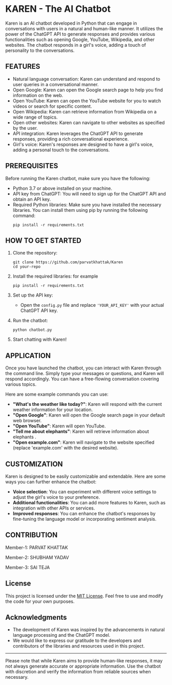 # KAREN - The AI Chatbot

Karen is an AI chatbot developed in Python that can engage in conversations with users in a natural and human-like manner.
It utilizes the power of the ChatGPT API to generate responses and provides various functionalities such as opening Google, YouTube, Wikipedia, and other websites. 
The chatbot responds in a girl's voice, adding a touch of personality to the conversations.

## FEATURES

- Natural language conversation: Karen can understand and respond to user queries in a conversational manner.
- Open Google: Karen can open the Google search page to help you find information on the web.
- Open YouTube: Karen can open the YouTube website for you to watch videos or search for specific content.
- Open Wikipedia: Karen can retrieve information from Wikipedia on a wide range of topics.
- Open other websites: Karen can navigate to other websites as specified by the user.
- API integration: Karen leverages the ChatGPT API to generate responses, providing a rich conversational experience.
- Girl's voice: Karen's responses are designed to have a girl's voice, adding a personal touch to the conversations.

## PREREQUISITES

Before running the Karen chatbot, make sure you have the following:

- Python 3.7 or above installed on your machine.
- API key from ChatGPT: You will need to sign up for the ChatGPT API and obtain an API key.
- Required Python libraries: Make sure you have installed the necessary libraries. You can install them using pip by running the following command:
  ```
  pip install -r requirements.txt
  ```

## HOW TO GET STARTED

1. Clone the repository:
   ```
   git clone https://github.com/parvatkhattak/Karen
   cd your-repo
   ```

2. Install the required libraries:
 for example
   ```
   pip install -r requirements.txt
   ```

3. Set up the API key:
   - Open the `config.py` file and replace `'YOUR_API_KEY'` with your actual ChatGPT API key.

4. Run the chatbot:
   ```
   python chatbot.py
   ```

5. Start chatting with Karen!

## APPLICATION

Once you have launched the chatbot, you can interact with Karen through the command line. Simply type your messages or questions, and Karen will respond accordingly.
You can have a free-flowing conversation covering various topics.

Here are some example commands you can use:

- **"What's the weather like today?"**: Karen will respond with the current weather information for your location.
- **"Open Google"**: Karen will open the Google search page in your default web browser.
- **"Open YouTube"**: Karen will open YouTube.
- **"Tell me about elephants"**: Karen will retrieve information about elephants .
- **"Open example.com"**: Karen will navigate to the website specified (replace 'example.com' with the desired website).

## CUSTOMIZATION

Karen is designed to be easily customizable and extendable. Here are some ways you can further enhance the chatbot:

- **Voice selection**: You can experiment with different voice settings to adjust the girl's voice to your preference.
- **Additional functionalities**: You can add more features to Karen, such as integration with other APIs or services.
- **Improved responses**: You can enhance the chatbot's responses by fine-tuning the language model or incorporating sentiment analysis.

## CONTRIBUTION

<p>Member-1: PARVAT KHATTAK</p>
<p>Member-2: SHUBHAM YADAV</p>
Member-3: SAI TEJA

## License



This project is licensed under the [MIT License](https://opensource.org/licenses/MIT). Feel free to use and modify the code for your own purposes.

## Acknowledgments

- The development of Karen was inspired by the advancements in natural language processing and the ChatGPT model.
- We would like to express our gratitude to the developers and contributors of the libraries and resources used in this project.

---

Please note that while Karen aims to provide human-like responses, it may not always generate accurate or appropriate information.
Use the chatbot with discretion and verify the information from reliable sources when necessary.
